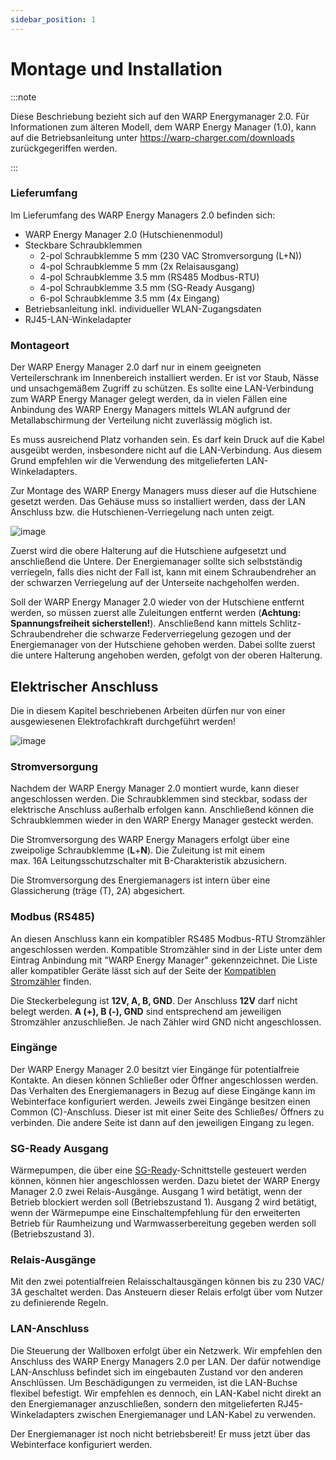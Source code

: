 ```yaml
---
sidebar_position: 1
---
```


# Montage und Installation

:::note

Diese Beschriebung bezieht sich auf den WARP Energymanager 2.0. Für Informationen zum älteren
Modell, dem WARP Energy Manager (1.0), kann auf die Betriebsanleitung unter
https://warp-charger.com/downloads zurückgegeriffen werden.

:::

### Lieferumfang

Im Lieferumfang des WARP Energy Managers 2.0 befinden sich:
-   WARP Energy Manager 2.0 (Hutschienenmodul)
-   Steckbare Schraubklemmen
    -   2-pol Schraubklemme 5 mm (230 VAC Stromversorgung (L+N))
    -   4-pol Schraubklemme 5 mm (2x Relaisausgang)
    -   4-pol Schraubklemme 3.5 mm (RS485 Modbus-RTU)
    -   4-pol Schraubklemme 3.5 mm (SG-Ready Ausgang)
    -   6-pol Schraubklemme 3.5 mm (4x Eingang)
-   Betriebsanleitung inkl. individueller WLAN-Zugangsdaten
-   RJ45-LAN-Winkeladapter

### Montageort

Der WARP Energy Manager 2.0 darf nur in einem geeigneten Verteilerschrank im
Innenbereich installiert werden. Er ist vor Staub, Nässe und
unsachgemäßem Zugriff zu schützen. Es sollte eine LAN-Verbindung zum
WARP Energy Manager gelegt werden, da in vielen Fällen eine Anbindung
des WARP Energy Managers mittels WLAN aufgrund der Metallabschirmung der
Verteilung nicht zuverlässig möglich ist.

Es muss ausreichend Platz vorhanden sein. Es darf kein Druck auf die
Kabel ausgeübt werden, insbesondere nicht auf die LAN-Verbindung. Aus
diesem Grund empfehlen wir die Verwendung des mitgelieferten
LAN-Winkeladapters.

Zur Montage des WARP Energy Managers muss dieser auf die Hutschiene
gesetzt werden. Das Gehäuse muss so installiert werden, dass der LAN
Anschluss bzw. die Hutschienen-Verriegelung nach unten zeigt.

![image](/img/wem_shared_with_manual/wem_mounting.jpg)

Zuerst wird die obere Halterung auf die Hutschiene aufgesetzt und
anschließend die Untere. Der Energiemanager sollte sich selbstständig
verriegeln, falls dies nicht der Fall ist, kann mit einem
Schraubendreher an der schwarzen Verriegelung auf der Unterseite
nachgeholfen werden.

Soll der WARP Energy Manager 2.0 wieder von der Hutschiene entfernt werden,
so müssen zuerst alle Zuleitungen entfernt werden (**Achtung:
Spannungsfreiheit sicherstellen!**). Anschließend kann mittels
Schlitz-Schraubendreher die schwarze Federverriegelung gezogen und der
Energiemanager von der Hutschiene gehoben werden. Dabei sollte zuerst
die untere Halterung angehoben werden, gefolgt von der oberen Halterung.

Elektrischer Anschluss
----------------------

Die in diesem Kapitel beschriebenen Arbeiten dürfen nur von einer
ausgewiesenen Elektrofachkraft durchgeführt werden!

![image](/img/wem_shared_with_manual/wem_connections-2.jpg)

### Stromversorgung

Nachdem der WARP Energy Manager 2.0 montiert wurde, kann dieser
angeschlossen werden. Die Schraubklemmen sind steckbar, sodass der
elektrische Anschluss außerhalb erfolgen kann. Anschließend können die
Schraubklemmen wieder in den WARP Energy Manager gesteckt werden.

Die Stromversorgung des WARP Energy Managers erfolgt über eine
zweipolige Schraubklemme (**L**+**N**). Die Zuleitung ist mit einem
max. 16A Leitungsschutzschalter mit B-Charakteristik abzusichern.

Die Stromversorgung des Energiemanagers ist intern über eine
Glassicherung (träge (T), 2A) abgesichert.

### Modbus (RS485)

An diesen Anschluss kann ein kompatibler RS485 Modbus-RTU Stromzähler
angeschlossen werden. Kompatible Stromzähler sind in der Liste unter dem
Eintrag Anbindung mit "WARP Energy Manager" gekennzeichnet. Die
Liste aller kompatibler Geräte lässt sich auf der Seite der
[Kompatiblen Stromzähler](https://docs.warp-charger.com/docs/compatible_meters/#bekannte-kompatible-ger%C3%A4te)
finden.

Die Steckerbelegung ist **12V, A, B, GND**. Der Anschluss **12V** darf
nicht belegt werden. **A (+), B (-), GND** sind entsprechend am
jeweiligen Stromzähler anzuschließen. Je nach Zähler wird GND nicht
angeschlossen.


### Eingänge

Der WARP Energy Manager 2.0 besitzt vier Eingänge für
potentialfreie Kontakte. An diesen können Schließer oder
Öffner angeschlossen werden. Das Verhalten des Energiemanagers in Bezug
auf diese Eingänge kann im Webinterface konfiguriert werden.
Jeweils zwei Eingänge besitzen einen Common (C)-Anschluss.
Dieser ist mit einer Seite des Schließes/ Öffners
zu verbinden. Die andere Seite ist dann auf den jeweiligen
Eingang zu legen.

### SG-Ready Ausgang

Wärmepumpen, die über eine [SG-Ready](https://www.waermepumpe.de/normen-technik/sg-ready/)-Schnittstelle
gesteuert werden können, können hier angeschlossen werden.
Dazu bietet der WARP Energy Manager 2.0 zwei Relais-Ausgänge.
Ausgang 1 wird betätigt, wenn der Betrieb
blockiert werden soll (Betriebszustand 1). Ausgang 2 wird
betätigt, wenn der Wärmepumpe eine Einschaltempfehlung
für den erweiterten Betrieb für Raumheizung und
Warmwasserbereitung gegeben werden soll (Betriebszustand 3).

### Relais-Ausgänge

Mit den zwei potentialfreien Relaisschaltausgängen können
bis zu 230 VAC/ 3A geschaltet werden. Das Ansteuern dieser Relais
erfolgt über vom Nutzer zu definierende Regeln.

### LAN-Anschluss

Die Steuerung der Wallboxen erfolgt über ein Netzwerk. Wir empfehlen den
Anschluss des WARP Energy Managers 2.0 per LAN. Der dafür notwendige
LAN-Anschluss befindet sich im eingebauten Zustand vor den anderen
Anschlüssen. Um Beschädigungen zu vermeiden, ist die LAN-Buchse flexibel
befestigt. Wir empfehlen es dennoch, ein LAN-Kabel nicht direkt an den
Energiemanager anzuschließen, sondern den mitgelieferten
RJ45-Winkeladapters zwischen Energiemanager und LAN-Kabel zu verwenden.

Der Energiemanager ist noch nicht betriebsbereit! Er muss jetzt über das
Webinterface konfiguriert werden.
